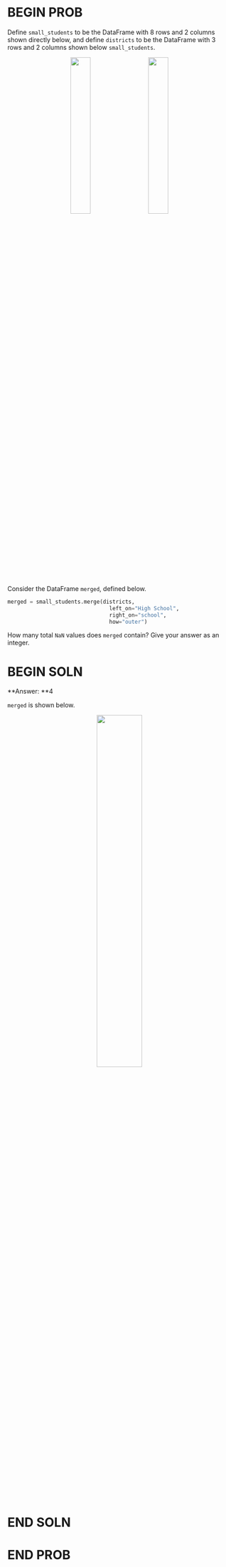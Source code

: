 # BEGIN PROB

Define `small_students` to be the DataFrame with 8 rows and 2 columns
shown directly below, and define `districts` to be the DataFrame
with 3 rows and 2 columns shown below `small_students`.

<!-- <p style="display: flex; justify-content: left; gap: 20px;">
    <img src='../assets/images/disc03/small_students.png' width=30%>
</p>
<p style="display: flex; justify-content: right; gap: 20px;">
    <img src='../assets/images/disc03/districts.png' width=30%>
</p> -->

<p align="center">
    <img src='../assets/images/disc04/small_students.png' width=30% style="display:inline-block; margin-right:20px;">
    <img src='../assets/images/disc04/districts.png' width=30% style="display:inline-block;">
</p>

Consider the DataFrame `merged`, defined below.

```py
merged = small_students.merge(districts, 
                                left_on="High School", 
                                right_on="school", 
                                how="outer")
```

How many total `NaN` values does `merged` contain? Give your answer as
an integer.

# BEGIN SOLN

**Answer: **4

`merged` is shown below.

<center><img src='../assets/images/disc03/merge-ans-1.png' width=45%></center>

# END SOLN

# END PROB